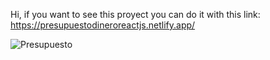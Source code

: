 Hi, if you want to see this proyect you can do it with this link: https://presupuestodineroreactjs.netlify.app/

![Presupuesto](https://user-images.githubusercontent.com/51522362/122141045-2460f800-ce12-11eb-8521-76575302b941.png)
